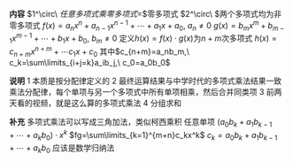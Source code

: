 **内容**
$1^\circ\ $任意多项式乘零多项式$=$零多项式
$2^\circ\ $两个多项式均为非零多项式
$f(x)=a_nx^n+a_{n-1}x^{n-1}+\cdots+a_1x+a_0,\ a_n\neq0$
$g(x)=b_mx^m+b_{m-1}x^{m-1}+\cdots+b_1x+b_0,\ b_m\neq0$
定义$h(x)=f(x)\cdot g(x)$为$n+m$次多项式
$h(x)=c_{n+m}x^{n+m}+\cdots c_1x+c_0$
其中$c_{n+m}=a_nb_m,\ c_k=\sum\limits_{i+j=k}a_ib_j,\ c_0=a_0b_0$

**说明**
1 本质是按分配律定义的
2 最终运算结果与中学时代的多项式乘法结果一致
  乘法分配律，每个单项与另一个多项式中所有单项相乘，然后合并同类项
3 前两天看的视频，就是这么算的多项式乘法
4 分组求和

**补充**
多项式乘法可以写成三角加法，类似柯西乘积
任意单项
$(a_0b_k+a_1b_{k-1}+\cdots+a_kb_0)\cdot x^k$
$fg=\sum\limits_{k=1}^{m+n}c_kx^k$
$c_k=a_0b_k+a_1b_{k-1}+\cdots+a_kb_0$
应该是数学归纳法
